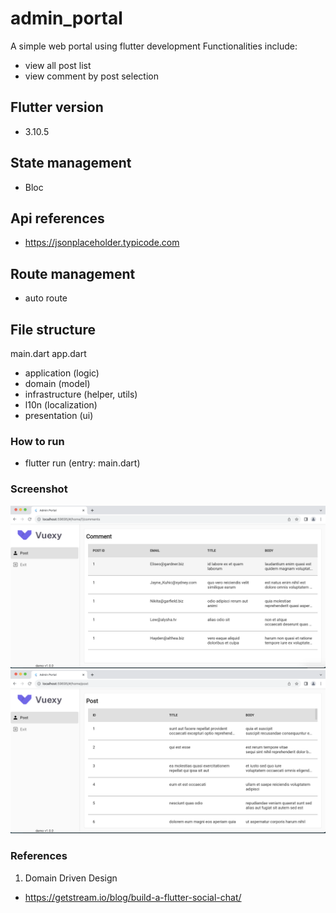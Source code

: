 # admin_portal

A simple web portal using flutter development 
Functionalities include:
- view all post list
- view comment by post selection

## Flutter version
- 3.10.5

## State management
- Bloc

## Api references
- https://jsonplaceholder.typicode.com

## Route management
- auto route

## File structure
main.dart
app.dart
- application (logic)
- domain (model)
- infrastructure (helper, utils)
- l10n (localization)
- presentation (ui)

### How to run
- flutter run (entry: main.dart)

### Screenshot
<img src="assets/screenshot/ss-1.png" >
<img src="assets/screenshot/ss-2.png" >

### References
1. Domain Driven Design 
- https://getstream.io/blog/build-a-flutter-social-chat/ 

